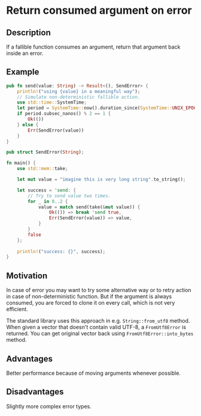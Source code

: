 # Return consumed argument on error

## Description

If a fallible function consumes an argument, return that argument back inside
an error.

## Example

```rust
pub fn send(value: String) -> Result<(), SendError> {
    println!("using {value} in a meaningful way");
    // Simulate non-deterministic fallible action.
    use std::time::SystemTime;
    let period = SystemTime::now().duration_since(SystemTime::UNIX_EPOCH).unwrap();
    if period.subsec_nanos() % 2 == 1 {
        Ok(())
    } else {
        Err(SendError(value))
    }
}

pub struct SendError(String);

fn main() {
    use std::mem::take;

    let mut value = "imagine this is very long string".to_string();

    let success = 'send: {
        // Try to send value two times.
        for _ in 0..2 {
            value = match send(take(&mut value)) {
                Ok(()) => break 'send true,
                Err(SendError(value)) => value,
            }
        }
        false
    };
    
    println!("success: {}", success);
}
```

## Motivation

In case of error you may want to try some alternative way or to
retry action in case of non-deterministic function. But if the argument
is always consumed, you are forced to clone it on every call, which
is not very efficient.

The standard library uses this approach in e.g. `String::from_utf8` method.
When given a vector that doesn't contain valid UTF-8, a `FromUtf8Error`
is returned.
You can get original vector back using `FromUtf8Error::into_bytes` method.

## Advantages

Better performance because of moving arguments whenever possible.

## Disadvantages

Slightly more complex error types.
